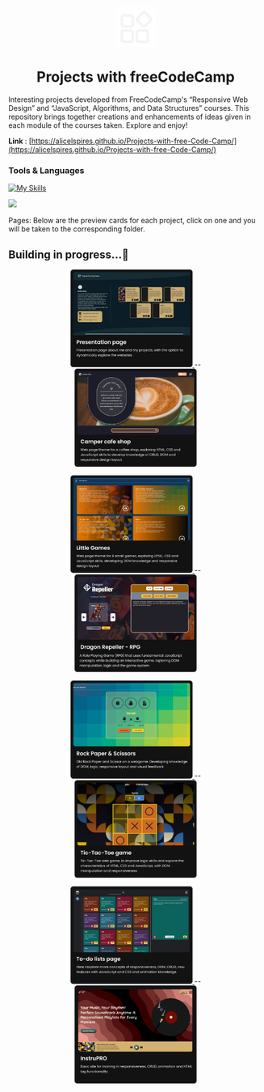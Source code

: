 <div align="center">
  <img width="80px" src="common/logo/icons8-logoProj-white.png" alt="icon">

  # Projects with freeCodeCamp
  
</div>
 
Interesting projects developed from FreeCodeCamp's “Responsive Web Design” and “JavaScript, Algorithms, and Data Structures” courses. This repository brings together creations and enhancements of ideas given in each module of the courses taken. Explore and enjoy! 

**Link** : [https://alicelspires.github.io/Projects-with-free-Code-Camp/](https://alicelspires.github.io/Projects-with-free-Code-Camp/)

### Tools & Languages

[![My Skills](https://skillicons.dev/icons?i=js,html,css,figma,vscode)](https://skillicons.dev)

[![](https://visitcount.itsvg.in/api?id=Projects-with-FreeCodeCamp&icon=0&color=0)](https://visitcount.itsvg.in)

Pages: Below are the preview cards for each project, click on one and you will be taken to the corresponding folder.

## Building in progress...🚧

<p align="center">
  <a href="index.html">
    <img width="48%" src="./img/PresentationPage.png" alt="apresentation page"/>
  </a>
  <span width="10px">--</span>
  <a href="projects/camper_cafe.html">
    <img width="48%" src="./img/Project01-CamperCafe.png" alt="Camper Cafe Shop Page" />
  </a>
</p>
<p align="center">
  <a href="projects/mini_RPG.html">
    <img width="48%" src="./img/Project02-LittleGames.png" alt="Little games"/>
  </a>
  <span width="10px">--</span>
  <a href="./projects/dragonRepeller_RPG.html">
    <img width="48%" src="./img/Project02-01-littleGames.png" alt="Dragon Repeller" />
  </a>
</p>
<p align="center">
  <a href="projects/rockPaperScissors.html">
    <img width="48%" src="./img/Project02-02-littleGames.png" alt="Rock Paper and Scissors"/>
  </a>
  <span width="10px">--</span>
  <a href="./projects/ticTacToe.html">
    <img width="48%" src="./img/Project02-03-littleGames.png" alt="Tic-Tac-Toe" />
  </a>
</p>
<p align="center">
  <a href="./projects/to-do.html">
    <img width="48%" src="./img/Project03-To-Do.png" alt="To-Do page"/>
  </a>
  <span width="10px">--</span>
  <a href="./projects/InstruPRO.html">
    <img width="48%" src="./img/Project04-InstruPro.png" alt="Instru Pro" />
  </a>
</p>
